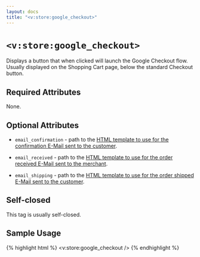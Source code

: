 ```yaml
---
layout: docs
title: "<v:store:google_checkout>"
---
```


# `<v:store:google_checkout>`

Displays a button that when clicked will launch the Google Checkout
flow. Usually displayed on the Shopping Cart page, below the standard
Checkout button.

## Required Attributes

None.

## Optional Attributes

-   `email_confirmation` - path to the [HTML template to use for the
    confirmation E-Mail sent to the
    customer](/customizing_order_emails/).

-   `email_received` - path to the [HTML template to use for the order
    received E-Mail sent to the merchant](/customizing_order_emails/).

-   `email_shipping` - path to the [HTML template to use for the order
    shipped E-Mail sent to the customer](/customizing_order_emails/).

## Self-closed

This tag is usually self-closed.

## Sample Usage

{% highlight html %}
<v:store:google_checkout />
{% endhighlight %}
